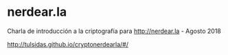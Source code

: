 # nerdear.la
Charla de introducción a la criptografía para http://nerdear.la - Agosto 2018

http://tulsidas.github.io/cryptonerdearla/#/
